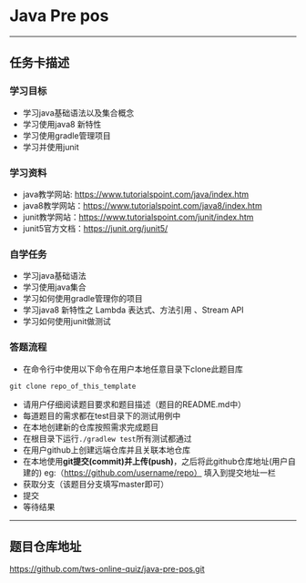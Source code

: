 # Java Pre pos

-----------------------------------------------

## 任务卡描述

### 学习目标
- 学习java基础语法以及集合概念
- 学习使用java8 新特性
- 学习使用gradle管理项目
- 学习并使用junit

### 学习资料
- java教学网站: https://www.tutorialspoint.com/java/index.htm
- java8教学网站：https://www.tutorialspoint.com/java8/index.htm
- junit教学网站：https://www.tutorialspoint.com/junit/index.htm
- junit5官方文档：https://junit.org/junit5/ 

### 自学任务
- 学习java基础语法
- 学习使用java集合
- 学习如何使用gradle管理你的项目
- 学习java8 新特性之 Lambda 表达式、方法引用 、Stream API 
- 学习如何使用junit做测试

### 答题流程
- 在命令行中使用以下命令在用户本地任意目录下clone此题目库
```
git clone repo_of_this_template
```
- 请用户仔细阅读题目要求和题目描述（题目的README.md中）
- 每道题目的需求都在test目录下的测试用例中
- 在本地创建新的仓库按照需求完成题目
- 在根目录下运行`./gradlew test`所有测试都通过
- 在用户github上创建远端仓库并且关联本地仓库
- 在本地使用**git提交(commit)**并**上传(push)**，之后将此github仓库地址(用户自建的) eg:（https://github.com/username/repo） 填入到提交地址一栏 
- 获取分支（该题目分支填写master即可）
- 提交
- 等待结果
---------------------------------------------------------------------------


## 题目仓库地址
https://github.com/tws-online-quiz/java-pre-pos.git



